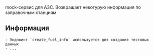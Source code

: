 mock-сервис для АЗС. Возвращает некотурую информация по заправочным станциям


## Информация
    - Эндпоинт `create_fuel_info` используется для создания тестовых данных 
    - ...